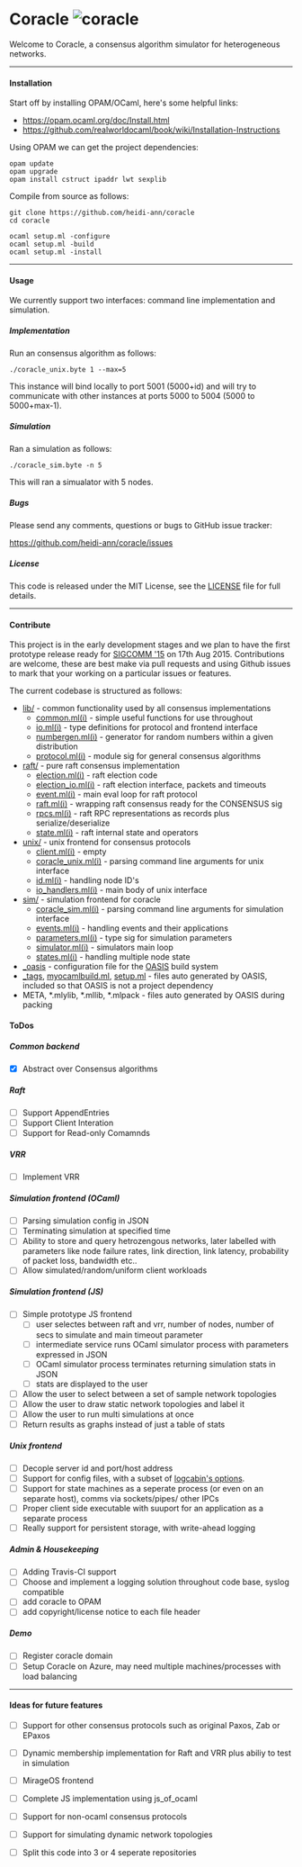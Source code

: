# Coracle ![coracle](https://cloud.githubusercontent.com/assets/1835251/8544604/8d3fdee6-249e-11e5-8ae3-0ee6d73028dd.png) 

Welcome to Coracle, a consensus algorithm simulator for heterogeneous networks.

______

#### Installation

Start off by installing OPAM/OCaml, here's some helpful links:
* https://opam.ocaml.org/doc/Install.html
* https://github.com/realworldocaml/book/wiki/Installation-Instructions

Using OPAM we can get the project dependencies:
```
opam update
opam upgrade
opam install cstruct ipaddr lwt sexplib
```

Compile from source as follows:

```
git clone https://github.com/heidi-ann/coracle
cd coracle

ocaml setup.ml -configure
ocaml setup.ml -build
ocaml setup.ml -install
```

______

#### Usage

We currently support two interfaces: command line implementation and simulation.

##### Implementation

Run an consensus algorithm as follows:
```
./coracle_unix.byte 1 --max=5
```
This instance will bind locally to port 5001 (5000+id) and will try to communicate with other instances at ports 5000 to 5004 (5000 to 5000+max-1).

##### Simulation

Ran a simulation as follows:
```
./coracle_sim.byte -n 5
```
This will ran a simualator with 5 nodes.

##### Bugs

Please send any comments, questions or bugs to GitHub issue tracker:

https://github.com/heidi-ann/coracle/issues

##### License

This code is released under the MIT License, see the [LICENSE](LICENSE) file for full details.

______

#### Contribute

This project is in the early development stages and we plan to have the first prototype release ready for [SIGCOMM '15](http://conferences.sigcomm.org/sigcomm/2015/) on 17th Aug 2015. Contributions are welcome, these are best make via pull requests and using Github issues to mark that your working on a particular issues or features. 

The current codebase is structured as follows:

* [lib/](lib) - common functionality used by all consensus implementations
  * [common.ml(i)](lib/common.ml) - simple useful functions for use throughout
  * [io.ml(i)](lib/io.ml) - type definitions for protocol and frontend interface
  * [numbergen.ml(i)](lib/numbergen.ml) - generator for random numbers within a given distribution
  * [protocol.ml(i)](lib/protocol.ml) - module sig for general consensus algorithms
* [raft/](raft) - pure raft consensus implementation
  * [election.ml(i)](raft/election.ml) - raft election code
  * [election_io.ml(i)](raft/election.ml) - raft election interface, packets and timeouts
  * [event.ml(i)](raft/event.ml) - main eval loop for raft protocol
  * [raft.ml(i)](raft/raft.ml) - wrapping raft consensus ready for the CONSENSUS sig
  * [rpcs.ml(i)](raft/rpcs.ml) - raft RPC representations as records plus serialize/deserialize
  * [state.ml(i)](raft/state.ml) - raft internal state and operators
* [unix/](unix) - unix frontend for consensus protocols
  * [client.ml(i)](unix\client.ml) - empty
  * [coracle_unix.ml(i)](unix/coracle_unix.ml) - parsing command line arguments for unix interface
  * [id.ml(i)](unix/id.ml) - handling node ID's
  * [io_handlers.ml(i)](unix/io_handlers.ml) - main body of unix interface
* [sim/](sim) - simulation frontend for coracle
  * [coracle_sim.ml(i)](sim\coracle_sim.ml) - parsing command line arguments for simulation interface
  * [events.ml(i)](sim\events.ml) - handling events and their applications
  * [parameters.ml(i)](sim\parameters.ml) - type sig for simulation parameters
  * [simulator.ml(i)](sim\simulator.ml) - simulators main loop
  * [states.ml(i)](sim\states.ml) - handling multiple node state
* [_oasis](_oasis) - configuration file for the [OASIS](http://oasis.forge.ocamlcore.org/) build system
* [_tags](_tags), [myocamlbuild.ml](myocamlbuild.ml), [setup.ml](setup.ml) - files auto generated by OASIS, included so that OASIS is not a project dependency
* META, *.mlylib, *.mllib, *.mlpack - files auto generated by OASIS during packing


#### ToDos

##### Common backend
- [x] Abstract over Consensus algorithms

##### Raft
- [ ] Support AppendEntries
- [ ] Support Client Interation
- [ ] Support for Read-only Comamnds 

##### VRR
- [ ] Implement VRR 

##### Simulation frontend (OCaml)
- [ ] Parsing simulation config in JSON
- [ ] Terminating simulation at specified time
- [ ] Ability to store and query hetrozengous networks, later labelled with parameters like node failure rates, link direction, link latency, probability of packet loss, bandwidth etc..
- [ ] Allow simulated/random/uniform client workloads

##### Simulation frontend (JS)
- [ ] Simple prototype JS frontend
  - [ ] user selectes between raft and vrr, number of nodes, number of secs to simulate and main timeout parameter
  - [ ] intermediate service runs OCaml simulator process with parameters expressed in JSON
  - [ ] OCaml simulator process terminates returning simulation stats in JSON
  - [ ] stats are displayed to the user
- [ ] Allow the user to select between a set of sample network topologies
- [ ] Allow the user to draw static network topologies and label it
- [ ] Allow the user to run multi simulations at once
- [ ] Return results as graphs instead of just a table of stats

##### Unix frontend
- [ ] Decople server id and port/host address
- [ ] Support for config files, with a subset of [logcabin's options](https://github.com/logcabin/logcabin/blob/master/sample.conf).
- [ ] Support for state machines as a seperate process (or even on an separate host), comms via sockets/pipes/ other IPCs
- [ ] Proper client side executable with suuport for an application as a separate process
- [ ] Really support for persistent storage, with write-ahead logging

##### Admin \& Housekeeping
- [ ] Adding Travis-CI support
- [ ] Choose and implement a logging solution throughout code base, syslog compatible
- [ ] add coracle to OPAM
- [ ] add copyright/license notice to each file header

##### Demo
- [ ] Register coracle domain
- [ ] Setup Coracle on Azure, may need multiple machines/processes with load balancing

______

#### Ideas for future features

- [ ] Support for other consensus protocols such as original Paxos, Zab or EPaxos
- [ ] Dynamic membership implementation for Raft and VRR plus abiliy to test in simulation
- [ ] MirageOS frontend 
- [ ] Complete JS implementation using js_of_ocaml
- [ ] Support for non-ocaml consensus protocols
- [ ] Support for simulating dynamic network topologies
- [ ] Split this code into 3 or 4 seperate repositories 

